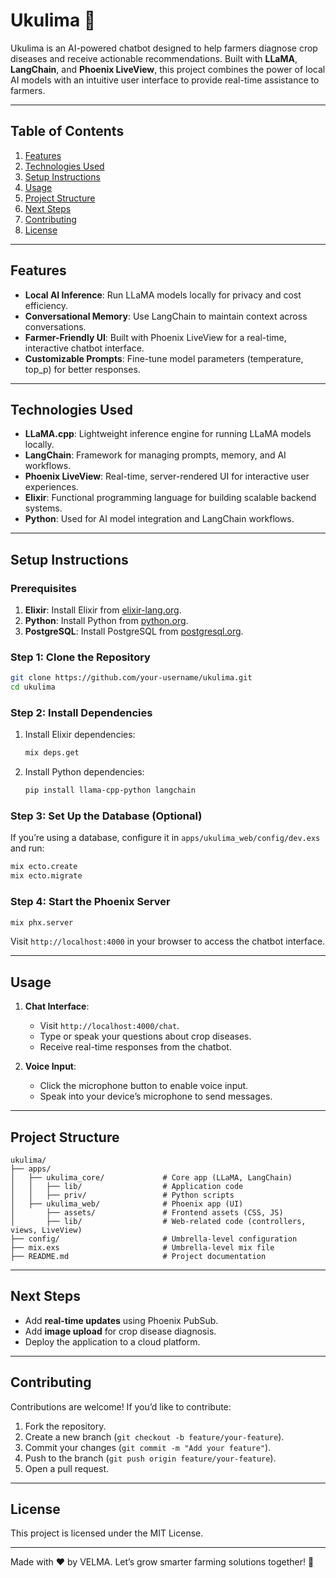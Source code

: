 # Ukulima 🌱

Ukulima is an AI-powered chatbot designed to help farmers diagnose crop diseases and receive actionable recommendations. Built with **LLaMA**, **LangChain**, and **Phoenix LiveView**, this project combines the power of local AI models with an intuitive user interface to provide real-time assistance to farmers.

---

## Table of Contents
1. [Features](#features)
2. [Technologies Used](#technologies-used)
3. [Setup Instructions](#setup-instructions)
4. [Usage](#usage)
5. [Project Structure](#project-structure)
6. [Next Steps](#next-steps)
7. [Contributing](#contributing)
8. [License](#license)

---

## Features
- **Local AI Inference**: Run LLaMA models locally for privacy and cost efficiency.
- **Conversational Memory**: Use LangChain to maintain context across conversations.
- **Farmer-Friendly UI**: Built with Phoenix LiveView for a real-time, interactive chatbot interface.
- **Customizable Prompts**: Fine-tune model parameters (temperature, top_p) for better responses.

---

## Technologies Used
- **LLaMA.cpp**: Lightweight inference engine for running LLaMA models locally.
- **LangChain**: Framework for managing prompts, memory, and AI workflows.
- **Phoenix LiveView**: Real-time, server-rendered UI for interactive user experiences.
- **Elixir**: Functional programming language for building scalable backend systems.
- **Python**: Used for AI model integration and LangChain workflows.

---

## Setup Instructions

### Prerequisites
1. **Elixir**: Install Elixir from [elixir-lang.org](https://elixir-lang.org/install.html).
2. **Python**: Install Python from [python.org](https://www.python.org/downloads/).
3. **PostgreSQL**: Install PostgreSQL from [postgresql.org](https://www.postgresql.org/download/).

### Step 1: Clone the Repository
```bash
git clone https://github.com/your-username/ukulima.git
cd ukulima
```

### Step 2: Install Dependencies
1. Install Elixir dependencies:
   ```bash
   mix deps.get
   ```

2. Install Python dependencies:
   ```bash
   pip install llama-cpp-python langchain
   ```

### Step 3: Set Up the Database (Optional)
If you’re using a database, configure it in `apps/ukulima_web/config/dev.exs` and run:
```bash
mix ecto.create
mix ecto.migrate
```

### Step 4: Start the Phoenix Server
```bash
mix phx.server
```

Visit `http://localhost:4000` in your browser to access the chatbot interface.

---

## Usage
1. **Chat Interface**:
   - Visit `http://localhost:4000/chat`.
   - Type or speak your questions about crop diseases.
   - Receive real-time responses from the chatbot.

2. **Voice Input**:
   - Click the microphone button to enable voice input.
   - Speak into your device’s microphone to send messages.

---

## Project Structure
```
ukulima/
├── apps/
│   ├── ukulima_core/             # Core app (LLaMA, LangChain)
│   │   ├── lib/                  # Application code
│   │   ├── priv/                 # Python scripts
│   ├── ukulima_web/              # Phoenix app (UI)
│       ├── assets/               # Frontend assets (CSS, JS)
│       ├── lib/                  # Web-related code (controllers, views, LiveView)
├── config/                       # Umbrella-level configuration
├── mix.exs                       # Umbrella-level mix file
├── README.md                     # Project documentation
```

---

## Next Steps
- Add **real-time updates** using Phoenix PubSub.
- Add **image upload** for crop disease diagnosis.
- Deploy the application to a cloud platform.

---

## Contributing
Contributions are welcome! If you’d like to contribute:
1. Fork the repository.
2. Create a new branch (`git checkout -b feature/your-feature`).
3. Commit your changes (`git commit -m "Add your feature"`).
4. Push to the branch (`git push origin feature/your-feature`).
5. Open a pull request.

---

## License
This project is licensed under the MIT License.

---

Made with ❤️ by VELMA. Let’s grow smarter farming solutions together! 🌾